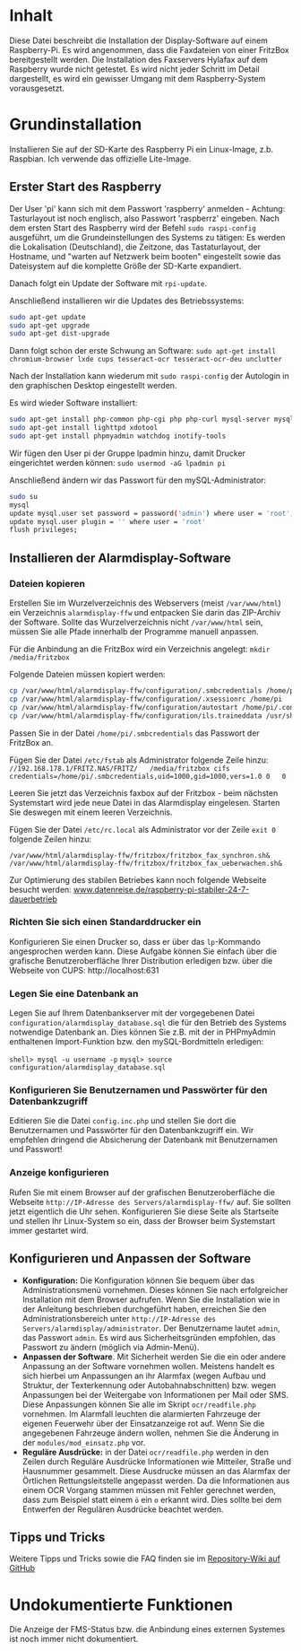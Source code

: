 # Inhalt
Diese Datei beschreibt die Installation der Display-Software auf einem Raspberry-Pi. 
Es wird angenommen, dass die Faxdateien von einer FritzBox bereitgestellt werden. 
Die Installation des Faxservers Hylafax auf dem Raspberry wurde nicht getestet.
Es wird nicht jeder Schritt im Detail dargestellt, es wird ein gewisser Umgang mit dem Raspberry-System vorausgesetzt.

# Grundinstallation
Installieren Sie auf der SD-Karte des Raspberry Pi ein Linux-Image, z.b. Raspbian. 
Ich verwende das offizielle Lite-Image.

## Erster Start des Raspberry
Der User 'pi' kann sich mit dem Passwort 'raspberry' anmelden - Achtung: Tasturlayout ist noch englisch, also Passwort 'raspberrz' eingeben.
Nach dem ersten Start des Raspberry wird der Befehl `sudo raspi-config` ausgeführt, um die Grundeinstellungen des Systems zu tätigen:
Es werden die Lokalisation (Deutschland), die Zeitzone, das Tastaturlayout, der Hostname, und "warten auf Netzwerk beim booten" eingestellt sowie das Dateisystem auf die komplette Größe der SD-Karte expandiert.

Danach folgt ein Update der Software mit `rpi-update`.

Anschließend installieren wir die Updates des Betriebssystems:
````bash
sudo apt-get update
sudo apt-get upgrade
sudo apt-get dist-upgrade
````

Dann folgt schon der erste Schwung an Software:
`sudo apt-get install chromium-browser lxde cups tesseract-ocr tesseract-ocr-deu unclutter`

Nach der Installation kann wiederum mit `sudo raspi-config` der Autologin in den graphischen Desktop eingestellt werden.

Es wird wieder Software installiert:

```bash
sudo apt-get install php-common php-cgi php php-curl mysql-server mysql-client php-mysql wkthmltopdf
sudo apt-get install lighttpd xdotool
sudo apt-get install phpmyadmin watchdog inotify-tools
````

Wir fügen den User pi der Gruppe lpadmin hinzu, damit Drucker eingerichtet werden können:
`sudo usermod -aG lpadmin pi`

Anschließend ändern wir das Passwort für den mySQL-Administrator:
````bash
sudo su
mysql
update mysql.user set password = password('admin') where user = 'root';
update mysql.user plugin = '' where user = 'root'
flush privileges;
```` 

## Installieren der Alarmdisplay-Software
### Dateien kopieren
Erstellen Sie im Wurzelverzeichnis des Webservers (meist `/var/www/html`) ein 
Verzeichnis `alarmdisplay-ffw` und entpacken Sie darin das ZIP-Archiv der Software.
Sollte das Wurzelverzeichnis nicht `/var/www/html` sein, müssen Sie alle Pfade innerhalb 
der Programme manuell anpassen.


Für die Anbindung an die FritzBox wird ein Verzeichnis angelegt: `mkdir /media/fritzbox`

Folgende Dateien müssen kopiert werden:
````bash
cp /var/www/html/alarmdisplay-ffw/configuration/.smbcredentials /home/pi
cp /var/www/html/alarmdisplay-ffw/configuration/.xsessionrc /home/pi
cp /var/www/html/alarmdisplay-ffw/configuration/autostart /home/pi/.config/lxsession/LXDE-pi/
cp /var/www/html/alarmdisplay-ffw/configuration/ils.traineddata /usr/share/tesseract-ocr/tessdata/
````

Passen Sie in der Datei `/home/pi/.smbcredentials` das Passwort der FritzBox an.

Fügen Sie der Datei `/etc/fstab` als Administrator folgende Zeile hinzu:
`//192.168.178.1/FRITZ.NAS/FRITZ/	/media/fritzbox	cifs	credentials=/home/pi/.smbcredentials,uid=1000,gid=1000,vers=1.0	0	0`

Leeren Sie jetzt das Verzeichnis faxbox auf der Fritzbox - beim nächsten Systemstart wird jede neue Datei in das Alarmdisplay eingelesen.
Starten Sie deswegen mit einem leeren Verzeichnis.

Fügen Sie der Datei `/etc/rc.local` als Administrator vor der Zeile `exit 0` folgende Zeilen hinzu:
````
/var/www/html/alarmdisplay-ffw/fritzbox/fritzbox_fax_synchron.sh&
/var/www/html/alarmdisplay-ffw/fritzbox/fritzbox_fax_ueberwachen.sh&
````

Zur Optimierung des stabilen Betriebes kann noch folgende Webseite besucht werden: www.datenreise.de/raspberry-pi-stabiler-24-7-dauerbetrieb

### Richten Sie sich einen Standarddrucker ein
Konfigurieren Sie einen Drucker so, dass er über das `lp`-Kommando angesprochen 
werden kann. Diese Aufgabe können Sie einfach über die grafische 
Benutzeroberfläche Ihrer Distribution erledigen bzw. über die Webseite von CUPS: http://localhost:631

### Legen Sie eine Datenbank an
Legen Sie auf Ihrem Datenbankserver mit der vorgegebenen Datei 
`configuration/alarmdisplay_database.sql` die für den Betrieb des Systems 
notwendige Datenbank an. Dies können Sie z.B. mit der in PHPmyAdmin enthaltenen 
Import-Funktion bzw. den mySQL-Bordmitteln erledigen:

`shell> mysql -u username -p`
`mysql> source configuration/alarmdisplay_database.sql`


### Konfigurieren Sie Benutzernamen und Passwörter für den Datenbankzugriff
Editieren Sie die Datei `config.inc.php` und stellen Sie dort die Benutzernamen 
und Passwörter für den Datenbankzugriff ein. Wir empfehlen dringend die 
Absicherung der Datenbank mit Benutzernamen und Passwort!


### Anzeige konfigurieren 
Rufen Sie mit einem Browser auf der grafischen Benutzeroberfläche die Webseite 
`http://IP-Adresse des Servers/alarmdisplay-ffw/` auf. Sie sollten jetzt eigentlich 
die Uhr sehen.
Konfigurieren Sie diese Seite als Startseite und stellen Ihr Linux-System so 
ein, dass der Browser beim Systemstart immer gestartet wird.


## Konfigurieren und Anpassen der Software
- **Konfiguration:** Die Konfiguration können Sie bequem über das 
  Administrationsmenü vornehmen. Dieses können Sie nach erfolgreicher 
  Installation mit dem Browser aufrufen. Wenn Sie die Installation wie in der 
  Anleitung beschrieben durchgeführt haben, erreichen Sie den 
  Administrationsbereich unter `http://IP-Adresse des 
  Servers/alarmdisplay/administrator`. Der Benutzername lautet `admin`, das 
  Passwort `admin`. Es wird aus Sicherheitsgründen empfohlen, das Passwort zu 
  ändern (möglich via Admin-Menü).
- **Anpassen der Software**. Mit Sicherheit werden Sie die ein oder andere 
  Anpassung an der Software vornehmen wollen. Meistens handelt es sich hierbei 
  um Anpassungen an ihr Alarmfax (wegen Aufbau und Struktur, der Texterkennung 
  oder Autobahnabschnitten) bzw. wegen Anpassungen bei der Weitergabe von 
  Informationen per Mail oder SMS. Diese Anpassungen können Sie alle im Skript 
  `ocr/readfile.php` vornehmen. Im Alarmfall leuchten die alarmierten Fahrzeuge 
  der eigenen Feuerwehr über der Einsatzanzeige rot auf. Wenn Sie die 
  angegebenen Fahrzeuge ändern wollen, nehmen Sie die Änderung in der 
  `modules/mod_einsatz.php` vor.
- **Reguläre Ausdrücke:** in der Datei `ocr/readfile.php` werden in den Zeilen 
  durch Reguläre Ausdrücke Informationen wie Mitteiler, Straße und 
  Hausnummer gesammelt. Diese Ausdrucke müssen an das Alarmfax der Örtlichen 
  Rettungsleitstelle angepasst werden. Da die Informationen aus einem OCR 
  Vorgang stammen müssen mit Fehler gerechnet werden, dass zum Beispiel statt 
  einem `ö` ein `o` erkannt wird. Dies sollte bei dem Entwerfen der Regulären 
  Ausdrücke beachtet werden.


## Tipps und Tricks
Weitere Tipps und Tricks sowie die FAQ finden sie im [Repository-Wiki auf 
GitHub](https://github.com/windele/alarmdisplay-ffw/wiki)

# Undokumentierte Funktionen
Die Anzeige der FMS-Status bzw. die Anbindung eines externen Systemes ist noch 
immer nicht dokumentiert. 



